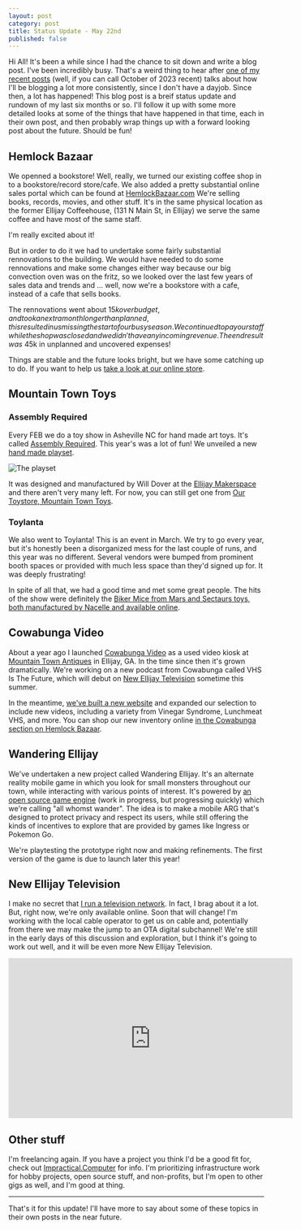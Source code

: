 ```yaml
---
layout: post
category: post
title: Status Update - May 22nd
published: false
---
```

Hi All! It's been a while since I had the chance to sit down and write a blog post. I've been incredibly busy. That's a weird thing to hear after [one of my recent posts](https://ajroach42.com/producing-and-archiving-media/) (well, if you can call October of 2023 recent) talks about how I'll be blogging a lot more consistently, since I don't have a dayjob. Since then, a lot has happened! This blog post is a breif status update and rundown of my last six months or so. I'll follow it up with some more detailed looks at some of the things that have happened in that time, each in their own post, and then probably wrap things up with a forward looking post about the future. Should be fun! 

## Hemlock Bazaar 

We openned a bookstore! Well, really, we turned our existing coffee shop in to a bookstore/record store/cafe. We also added a pretty substantial online sales portal which can be found at [HemlockBazaar.com](https://hemlockbazaar.com) We're selling books, records, movies, and other stuff. It's in the same physical location as the former Ellijay Coffeehouse, (131 N Main St, in Ellijay) we serve the same coffee and have most of the same staff. 

I'm really excited about it! 

But in order to do it we had to undertake some fairly substantial rennovations to the building. We would have needed to do some rennovations and make some changes either way because our big convection oven was on the fritz, so we looked over the last few years of sales data and trends and ... well, now we're a bookstore with a cafe, instead of a cafe that sells books. 

The rennovations went about $15k over budget, and took an extra month longer than planned, this resulted in us missing the start of our busy season. We continued to pay our staff while the shop was closed and we didn't have any incoming revenue. The end result was ~$45k in unplanned and uncovered expenses! 

Things are stable and the future looks bright, but we have some catching up to do. If you want to help us [take a look at our online store](https://www.hemlockbazaar.com/shop/). 

## Mountain Town Toys 

### Assembly Required

Every FEB we do a toy show in Asheville NC for hand made art toys. It's called [Assembly Required](https://assembly-required.net/). This year's was a lot of fun! We unveiled a new [hand made playset](https://www.mountaintowntoys.com/lunar-discovery-lunchbox-playset/).

![The playset]({{site.baseurl}}images/12-2.png)

It was designed and manufactured by Will Dover at the [Ellijay Makerspace](https://ellijaymakerspace.org) and there aren't very many left. For now, you can still get one from [Our Toystore, Mountain Town Toys](https://mountaintowntoys.com). 

### Toylanta 

We also went to Toylanta! This is an event in March. We try to go every year, but it's honestly been a disorganized mess for the last couple of runs, and this year was no different. Several vendors were bumped from prominent booth spaces or provided with much less space than they'd signed up for. It was deeply frustrating! 

In spite of all that, we had a good time and met some great people. The hits of the show were definitely the [Biker Mice from Mars and Sectaurs toys, both manufactured by Nacelle and available online](https://www.mountaintowntoys.com/product-tag/nacelle/).

## Cowabunga Video 

About a year ago I launched [Cowabunga Video](https://cowabungavideo.com) as a used video kiosk at [Mountain Town Antiques](https://mountaintownantiques.com) in Ellijay, GA. In the time since then it's grown dramatically. We're working on a new podcast from Cowabunga called VHS Is The Future, which will debut on [New Ellijay Television](https://newellijay.tv) sometime this summer. 

In the meantime, [we've built a new website](https://cowabunga.video) and expanded our selection to include new videos, including a variety from Vinegar Syndrome, Lunchmeat VHS, and more. You can shop our new inventory online [in the Cowabunga section on Hemlock Bazaar](https://www.hemlockbazaar.com/product-category/movies/).

## Wandering Ellijay 

We've undertaken a new project called Wandering Ellijay. It's an alternate reality mobile game in which you look for small monsters throughout our town, while interacting with various points of interest. It's powered by [an open source game engine](https://reclaim.technology/git/djsundog/AllWhomstWander) (work in progress, but progressing quickly) which we're calling "all whomst wander". The idea is to make a mobile ARG that's designed to protect privacy and respect its users, while still offering the kinds of incentives to explore that are provided by games like Ingress or Pokemon Go. 

We're playtesting the prototype right now and making refinements. The first version of the game is due to launch later this year! 

## New Ellijay Television

I make no secret that [I run a television network](https://newellijay.tv). In fact, I brag about it a lot. But, right now, we're only available online. Soon that will change! I'm working with the local cable operator to get us on cable and, potentially from there we may make the jump to an OTA digital subchannel! We're still in the early days of this discussion and exploration, but I think it's going to work out well, and it will be even more New Ellijay Television. 

<iframe title="ON AIR" width="560" height="315" src="https://vod.newellijay.tv/videos/embed/883211f7-723a-4ecd-b2fd-7a4ad1e3d70c" frameborder="0" allowfullscreen="" sandbox="allow-same-origin allow-scripts allow-popups allow-forms"></iframe>

## Other stuff 

I'm freelancing again. If you have a project you think I'd be a good fit for, check out [Impractical.Computer](https://impractical.computer) for info. I'm prioritizing infrastructure work for hobby projects, open source stuff, and non-profits, but I'm open to other gigs as well, and I'm good at thing. 

-----

That's it for this update! I'll have more to say about some of these topics in their own posts in the near future.
